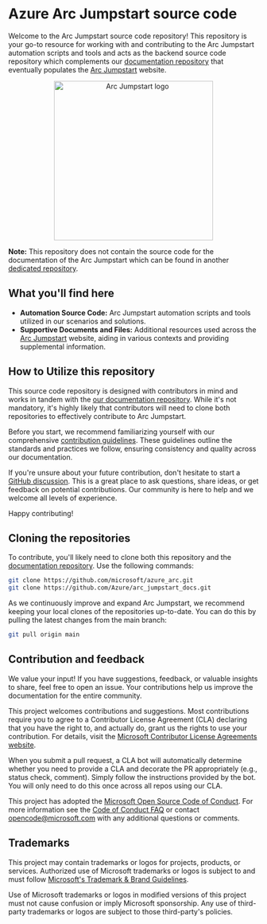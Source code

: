 # Azure Arc Jumpstart source code

Welcome to the Arc Jumpstart source code repository! This repository is your go-to resource for working with and contributing to the Arc Jumpstart automation scripts and tools and acts as the backend source code repository which complements our [documentation repository](https://github.com/Azure/arc_jumpstart_docs) that eventually populates the [Arc Jumpstart](https://aka.ms/arcjumpstart) website.

<p align="center">
  <img src="https://github.com/Azure/arc_jumpstart_docs/raw/main/img/logo/jumpstart.png" alt="Arc Jumpstart logo" width="320">
</p>

**Note:** This repository does not contain the source code for the documentation of the Arc Jumpstart which can be found in another [dedicated repository](https://github.com/Azure/arc_jumpstart_docs).

## What you'll find here

- **Automation Source Code:** Arc Jumpstart automation scripts and tools utilized in our scenarios and solutions.
- **Supportive Documents and Files:** Additional resources used across the [Arc Jumpstart](https://aka.ms/ArcJumpstart) website, aiding in various contexts and providing supplemental information.

## How to Utilize this repository

This source code repository is designed with contributors in mind and works in tandem with the [our documentation repository](https://github.com/Azure/arc_jumpstart_docs). While it's not mandatory, it's highly likely that contributors will need to clone both repositories to effectively contribute to Arc Jumpstart.

Before you start, we recommend familiarizing yourself with our comprehensive [contribution guidelines](https://aka.ms/JumpstartContribution). These guidelines outline the standards and practices we follow, ensuring consistency and quality across our documentation.

If you're unsure about your future contribution, don't hesitate to start a [GitHub discussion](https://aka.ms/JumpstartDiscussions). This is a great place to ask questions, share ideas, or get feedback on potential contributions. Our community is here to help and we welcome all levels of experience.

Happy contributing!

## Cloning the repositories

To contribute, you'll likely need to clone both this repository and the [documentation repository](https://github.com/Azure/arc_jumpstart_docs). Use the following commands:

```bash
git clone https://github.com/microsoft/azure_arc.git
git clone https://github.com/Azure/arc_jumpstart_docs.git
```

As we continuously improve and expand Arc Jumpstart, we recommend keeping your local clones of the repositories up-to-date. You can do this by pulling the latest changes from the main branch:

```bash
git pull origin main
```

## Contribution and feedback

We value your input! If you have suggestions, feedback, or valuable insights to share, feel free to open an issue. Your contributions help us improve the documentation for the entire community.

This project welcomes contributions and suggestions.  Most contributions require you to agree to a
Contributor License Agreement (CLA) declaring that you have the right to, and actually do, grant us
the rights to use your contribution. For details, visit the [Microsoft Contributor License Agreements website](https://cla.opensource.microsoft.com).

When you submit a pull request, a CLA bot will automatically determine whether you need to provide
a CLA and decorate the PR appropriately (e.g., status check, comment). Simply follow the instructions
provided by the bot. You will only need to do this once across all repos using our CLA.

This project has adopted the [Microsoft Open Source Code of Conduct](https://opensource.microsoft.com/codeofconduct/).
For more information see the [Code of Conduct FAQ](https://opensource.microsoft.com/codeofconduct/faq/) or
contact [opencode@microsoft.com](mailto:opencode@microsoft.com) with any additional questions or comments.

## Trademarks

This project may contain trademarks or logos for projects, products, or services. Authorized use of Microsoft trademarks or logos is subject to and must follow [Microsoft's Trademark & Brand Guidelines](https://www.microsoft.com/legal/intellectualproperty/trademarks/usage/general).

Use of Microsoft trademarks or logos in modified versions of this project must not cause confusion or imply Microsoft sponsorship.
Any use of third-party trademarks or logos are subject to those third-party's policies.
